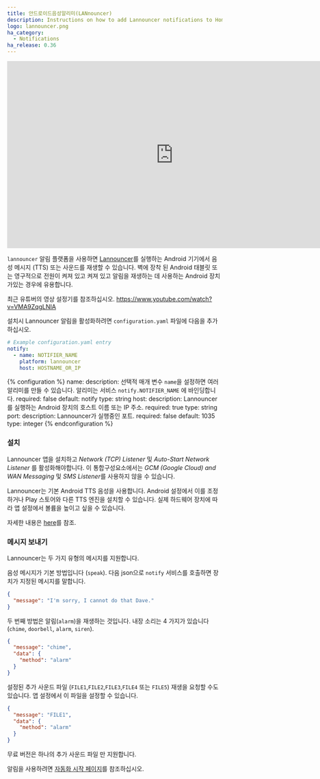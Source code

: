 ```yaml
---
title: 안드로이드음성알리미(LANnouncer)
description: Instructions on how to add Lannouncer notifications to Home Assistant.
logo: lannouncer.png
ha_category:
  - Notifications
ha_release: 0.36
---
```


<div class='videoWrapper'>
<iframe width="776" height="437" src="https://www.youtube.com/embed/VMA9ZqgLNIA" frameborder="0" allow="accelerometer; autoplay; encrypted-media; gyroscope; picture-in-picture" allowfullscreen></iframe>
</div>

`lannouncer` 알림 플랫폼을 사용하면 [Lannouncer](https://www.keybounce.com/lannouncer/)를 실행하는 Android 기기에서 음성 메시지 (TTS) 또는 사운드를 재생할 수 있습니다. 벽에 장착 된 Android 태블릿 또는 영구적으로 전원이 켜져 있고 켜져 있고 알림을 재생하는 데 사용하는 Android 장치가있는 경우에 유용합니다. 

최근 유튜버의 영상 설정기를 참조하십시오. https://www.youtube.com/watch?v=VMA9ZqgLNIA

설치시 Lannouncer 알림을 활성화하려면 `configuration.yaml` 파일에 다음을 추가하십시오.



```yaml
# Example configuration.yaml entry
notify:
  - name: NOTIFIER_NAME
    platform: lannouncer
    host: HOSTNAME_OR_IP
```

{% configuration %}
name:
  description: 선택적 매개 변수 `name`을 설정하면 여러 알리미를 만들 수 있습니다. 알리미는 서비스 `notify.NOTIFIER_NAME` 에 바인딩합니다.
  required: false
  default: notify
  type: string
host:
  description: Lannouncer를 실행하는 Android 장치의 호스트 이름 또는 IP 주소.
  required: true
  type: string
port:
  description: Lannouncer가 실행중인 포트.
  required: false
  default: 1035
  type: integer
{% endconfiguration %}

### 설치

Lannouncer 앱을 설치하고 *Network (TCP) Listener* 및 *Auto-Start Network Listener* 를 활성화해야합니다. 이 통합구성요소에서는 *GCM (Google Cloud) and WAN Messaging* 및 *SMS Listener*를 사용하지 않을 수 있습니다.

Lannouncer는 기본 Android TTS 음성을 사용합니다. Android 설정에서 이를 조정하거나 Play 스토어와 다른 TTS 엔진을 설치할 수 있습니다. 실제 하드웨어 장치에 따라 앱 설정에서 볼륨을 높이고 싶을 수 있습니다.

자세한 내용은 [here](https://www.keybounce.com/lannouncer/configuring-lannouncer/)를 참조. 

### 메시지 보내기

Lannouncer는 두 가지 유형의 메시지를 지원합니다.

음성 메시지가 기본 방법입니다 (`speak`). 다음 json으로 `notify` 서비스를 호출하면 장치가 지정된 메시지를 말합니다.

```json
{
  "message": "I'm sorry, I cannot do that Dave."
}
```

두 번째 방법은 알림(`alarm`)을 재생하는 것입니다. 내장 소리는 4 가지가 있습니다 (`chime`, `doorbell`, `alarm`, `siren`).

```json
{
  "message": "chime",
  "data": {
    "method": "alarm"
  }
}
```

설정된 추가 사운드 파일 (`FILE1`,`FILE2`,`FILE3`,`FILE4` 또는 `FILE5`) 재생을 요청할 수도 있습니다. 앱 설정에서 이 파일을 설정할 수 있습니다.

```json
{
  "message": "FILE1",
  "data": {
    "method": "alarm"
  }
}
```

<div class='note info'>
 무료 버전은 하나의 추가 사운드 파일 만 지원합니다.
</div>

알림을 사용하려면 [자동화 시작 페이지](/getting-started/automation/)를 참조하십시오.
